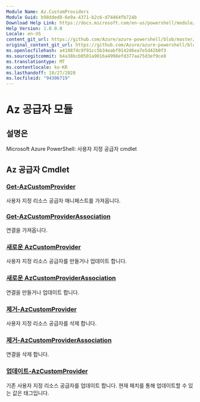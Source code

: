 ```yaml
---
Module Name: Az.CustomProviders
Module Guid: b98dded0-6e9a-4371-b2c6-d74464fb724b
Download Help Link: https://docs.microsoft.com/en-us/powershell/module/az.customproviders
Help Version: 1.0.0.0
Locale: en-US
content_git_url: https://github.com/Azure/azure-powershell/blob/master/src/CustomProviders/help/Az.CustomProviders.md
original_content_git_url: https://github.com/Azure/azure-powershell/blob/master/src/CustomProviders/help/Az.CustomProviders.md
ms.openlocfilehash: a410874c9f91cc5b34eabf9142d6ea7e5d42b0f3
ms.sourcegitcommit: b4a38bcb0501a9016a4998efd377aa75d3ef9ce8
ms.translationtype: MT
ms.contentlocale: ko-KR
ms.lasthandoff: 10/27/2020
ms.locfileid: "94306719"
---
```

# Az 공급자 모듈
## 설명은
Microsoft Azure PowerShell: 사용자 지정 공급자 cmdlet

## Az 공급자 Cmdlet
### [Get-AzCustomProvider](Get-AzCustomProvider.md)
사용자 지정 리소스 공급자 매니페스트를 가져옵니다.

### [Get-AzCustomProviderAssociation](Get-AzCustomProviderAssociation.md)
연결을 가져옵니다.

### [새로운 AzCustomProvider](New-AzCustomProvider.md)
사용자 지정 리소스 공급자를 만들거나 업데이트 합니다.

### [새로운 AzCustomProviderAssociation](New-AzCustomProviderAssociation.md)
연결을 만들거나 업데이트 합니다.

### [제거-AzCustomProvider](Remove-AzCustomProvider.md)
사용자 지정 리소스 공급자를 삭제 합니다.

### [제거-AzCustomProviderAssociation](Remove-AzCustomProviderAssociation.md)
연결을 삭제 합니다.

### [업데이트-AzCustomProvider](Update-AzCustomProvider.md)
기존 사용자 지정 리소스 공급자를 업데이트 합니다.
현재 패치를 통해 업데이트할 수 있는 값은 태그입니다.

